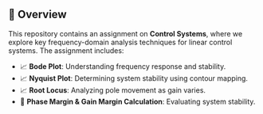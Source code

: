 
## 📖 Overview
This repository contains an assignment on **Control Systems**, where we explore key frequency-domain analysis techniques for linear control systems. The assignment includes:

- 📈 **Bode Plot**: Understanding frequency response and stability.
- 📈 **Nyquist Plot**: Determining system stability using contour mapping.
- 📈 **Root Locus**: Analyzing pole movement as gain varies.
- 📏 **Phase Margin & Gain Margin Calculation**: Evaluating system stability.

